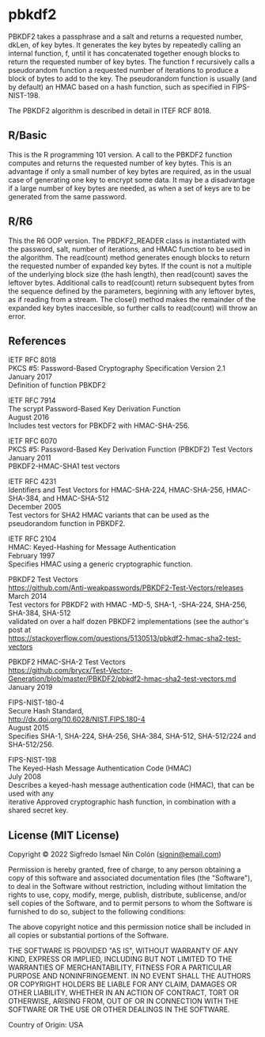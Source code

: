 # pbkdf2

PBKDF2 takes a passphrase and a salt and returns a requested number, dkLen, of key bytes.  It generates the key bytes by repeatedly calling an internal function, f, until it has concatenated together enough blocks to return the requested number of key bytes. The function f recursively calls a pseudorandom function a requested number of iterations to produce a block of bytes to add to the key. The pseudorandom function is usually (and by default) an HMAC based on a hash function, such as specified in FIPS-NIST-198.

The PBKDF2 algorithm is described in detail in ITEF RCF 8018.

## R/Basic

This is the R programming 101 version.  A call to the PBKDF2 function computes and returns the requested number of key bytes.  This is an advantage if only a small number of key bytes are required, as in the usual case of generating one key to encrypt some data.  It may be a disadvantage if a large number of key bytes are needed, as when a set of keys are to be generated from the same password.

## R/R6

This the R6 OOP version. The PBDKF2_READER class is instantiated with the password, salt, number of iterations, and HMAC function to be used in the algorithm.  The read(count) method generates enough blocks to return the requested number of expanded key bytes.  If the count is not a multiple of the underlying block size (the hash length), then read(count) saves the leftover bytes.  Additional calls to read(count) return subsequent bytes from the sequence defined by the parameters, beginning with any leftover bytes, as if reading from a stream.  The close() method makes the remainder of the expanded key bytes inaccesible, so further calls to read(count) will throw an error.

## References

IETF RFC 8018  
    PKCS #5: Password-Based Cryptography Specification Version 2.1  
    January 2017  
    Definition of function PBKDF2

IETF RFC 7914  
    The scrypt Password-Based Key Derivation Function  
    August 2016  
    Includes test vectors for PBKDF2 with HMAC-SHA-256.

IETF RFC 6070  
    PKCS #5: Password-Based Key Derivation Function (PBKDF2) Test Vectors  
    January 2011  
    PBKDF2-HMAC-SHA1 test vectors

IETF RFC 4231  
    Identifiers and Test Vectors for HMAC-SHA-224, HMAC-SHA-256, HMAC-SHA-384, and HMAC-SHA-512  
    December 2005  
    Test vectors for SHA2 HMAC variants that can be used as the pseudorandom function in PBKDF2.

IETF RFC 2104  
    HMAC: Keyed-Hashing for Message Authentication  
    February 1997  
    Specifies HMAC using a generic cryptographic function.

PBKDF2 Test Vectors  
     https://github.com/Anti-weakpasswords/PBKDF2-Test-Vectors/releases  
     March 2014  
     Test vectors for PBKDF2 with HMAC -MD-5, SHA-1, -SHA-224, SHA-256, SHA-384, SHA-512  
     validated on over a half dozen PBKDF2 implementations (see the author's post at  
     https://stackoverflow.com/questions/5130513/pbkdf2-hmac-sha2-test-vectors

PBKDF2 HMAC-SHA-2 Test Vectors  
    https://github.com/brycx/Test-Vector-Generation/blob/master/PBKDF2/pbkdf2-hmac-sha2-test-vectors.md  
    January 2019

FIPS-NIST-180-4  
    Secure Hash Standard,  
    http://dx.doi.org/10.6028/NIST.FIPS.180-4  
    August 2015  
    Specifies SHA-1, SHA-224, SHA-256, SHA-384, SHA-512, SHA-512/224 and SHA-512/256.

FIPS-NIST-198  
    The Keyed-Hash Message Authentication Code (HMAC)  
    July 2008  
    Describes a keyed-hash message authentication code (HMAC), that can be used with any  
    iterative Approved cryptographic hash function, in combination with a shared secret key.

## License (MIT License)

Copyright © 2022 Sigfredo Ismael Nin Colón (signin@email.com)

Permission is hereby granted, free of charge, to any person obtaining a copy of this software and associated documentation files (the "Software"), to deal in the Software without restriction, including without limitation the rights to use, copy, modify, merge, publish, distribute, sublicense, and/or sell copies of the Software, and to permit persons to whom the Software is furnished to do so, subject to the following conditions:

The above copyright notice and this permission notice shall be included in all copies or substantial portions of the Software.

THE SOFTWARE IS PROVIDED "AS IS", WITHOUT WARRANTY OF ANY KIND, EXPRESS OR IMPLIED, INCLUDING BUT NOT LIMITED TO THE WARRANTIES OF MERCHANTABILITY, FITNESS FOR A PARTICULAR PURPOSE AND NONINFRINGEMENT. IN NO EVENT SHALL THE AUTHORS OR COPYRIGHT HOLDERS BE LIABLE FOR ANY CLAIM, DAMAGES OR OTHER LIABILITY, WHETHER IN AN ACTION OF CONTRACT, TORT OR OTHERWISE, ARISING FROM, OUT OF OR IN CONNECTION WITH THE SOFTWARE OR THE USE OR OTHER DEALINGS IN THE SOFTWARE.

Country of Origin: USA
